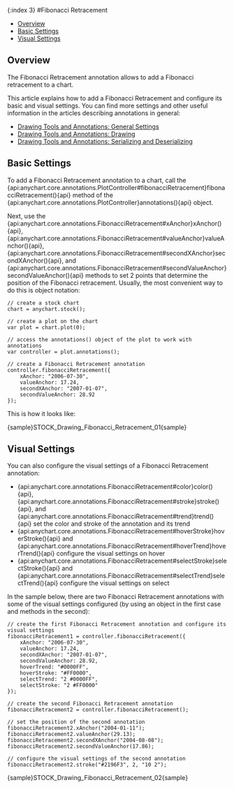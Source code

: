 {:index 3}
#Fibonacci Retracement

* [Overview](#overview)
* [Basic Settings](#basic_settings)
* [Visual Settings](#visual_settings)

## Overview

The Fibonacci Retracement annotation allows to add a Fibonacci retracement to a chart.

This article explains how to add a Fibonacci Retracement and configure its basic and visual settings. You can find more settings and other useful information in the articles describing annotations in general:

* [Drawing Tools and Annotations: General Settings](General_Settings)
* [Drawing Tools and Annotations: Drawing](Drawing)
* [Drawing Tools and Annotations: Serializing and Deserializing](Serializing_Deserializing)

## Basic Settings

To add a Fibonacci Retracement annotation to a chart, call the {api:anychart.core.annotations.PlotController#fibonacciRetracement}fibonacciRetracement(){api} method of the {api:anychart.core.annotations.PlotController}annotations(){api} object.

Next, use the {api:anychart.core.annotations.FibonacciRetracement#xAnchor}xAnchor(){api}, {api:anychart.core.annotations.FibonacciRetracement#valueAnchor}valueAnchor(){api}, {api:anychart.core.annotations.FibonacciRetracement#secondXAnchor}secondXAnchor(){api}, and {api:anychart.core.annotations.FibonacciRetracement#secondValueAnchor}secondValueAnchor(){api} methods to set 2 points that determine the position of the Fibonacci retracement. Usually, the most convenient way to do this is object notation:

```
// create a stock chart
chart = anychart.stock();

// create a plot on the chart
var plot = chart.plot(0);

// access the annotations() object of the plot to work with annotations
var controller = plot.annotations();

// create a Fibonacci Retracement annotation
controller.fibonacciRetracement({
    xAnchor: "2006-07-30",
    valueAnchor: 17.24,
    secondXAnchor: "2007-01-07",
    secondValueAnchor: 28.92
});
```

This is how it looks like:

{sample}STOCK\_Drawing\_Fibonacci\_Retracement\_01{sample}

## Visual Settings

You can also configure the visual settings of a Fibonacci Retracement annotation:

* {api:anychart.core.annotations.FibonacciRetracement#color}color(){api}, {api:anychart.core.annotations.FibonacciRetracement#stroke}stroke(){api}, and {api:anychart.core.annotations.FibonacciRetracement#trend}trend(){api} set the color and stroke of the annotation and its trend
* {api:anychart.core.annotations.FibonacciRetracement#hoverStroke}hoverStroke(){api} and {api:anychart.core.annotations.FibonacciRetracement#hoverTrend}hoverTrend(){api} configure the visual settings on hover
* {api:anychart.core.annotations.FibonacciRetracement#selectStroke}selectStroke(){api} and {api:anychart.core.annotations.FibonacciRetracement#selectTrend}selectTrend(){api} configure the visual settings on select

In the sample below, there are two Fibonacci Retracement annotations with some of the visual settings configured (by using an object in the first case and methods in the second):

```
// create the first Fibonacci Retracement annotation and configure its visual settings
fibonacciRetracement1 = controller.fibonacciRetracement({
    xAnchor: "2006-07-30",
    valueAnchor: 17.24,
    secondXAnchor: "2007-01-07",
    secondValueAnchor: 28.92,
    hoverTrend: "#0000FF",
    hoverStroke: "#FF0000",
    selectTrend: "2 #0000FF",
    selectStroke: "2 #FF0000"        
});

// create the second Fibonacci Retracement annotation
fibonacciRetracement2 = controller.fibonacciRetracement();

// set the position of the second annotation
fibonacciRetracement2.xAnchor("2004-01-11");
fibonacciRetracement2.valueAnchor(29.13);
fibonacciRetracement2.secondXAnchor("2004-08-08");
fibonacciRetracement2.secondValueAnchor(17.86);
 
// configure the visual settings of the second annotation
fibonacciRetracement2.stroke("#2196F3", 2, "10 2");
```

{sample}STOCK\_Drawing\_Fibonacci\_Retracement\_02{sample}
